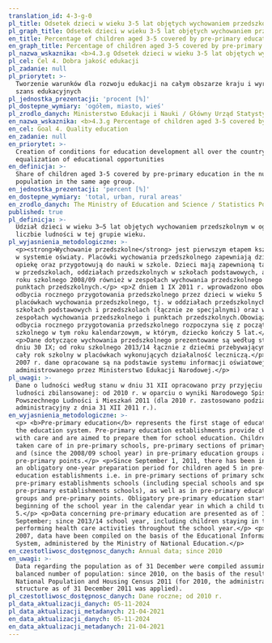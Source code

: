 ```yaml
---
translation_id: 4-3-g-0
pl_title: Odsetek dzieci w wieku 3-5 lat objętych wychowaniem przedszkolnym
pl_graph_title: Odsetek dzieci w wieku 3-5 lat objętych wychowaniem przedszkolnym
en_title: Percentage of children aged 3-5 covered by pre-primary education
en_graph_title: Percentage of children aged 3-5 covered by pre-primary education
pl_nazwa_wskaznika: <b>4.3.g Odsetek dzieci w wieku 3-5 lat objętych wychowaniem przedszkolnym</b>
pl_cel: Cel 4. Dobra jakość edukacji
pl_zadanie: null
pl_priorytet: >-
  Tworzenie warunków dla rozwoju edukacji na całym obszarze kraju i wyrównywanie
  szans edukacyjnych
pl_jednostka_prezentacji: 'procent [%]'
pl_dostepne_wymiary: 'ogółem, miasto, wieś'
pl_zrodlo_danych: Ministerstwo Edukacji i Nauki / Główny Urząd Statystyczny
en_nazwa_wskaznika: <b>4.3.g Percentage of children aged 3-5 covered by pre-primary education</b>
en_cel: Goal 4. Quality education
en_zadanie: null
en_priorytet: >-
  Creation of conditions for education development all over the country and
  equalization of educational opportunities
en_definicja: >-
  Share of children aged 3-5 covered by pre-primary education in the number of
  population in the same age group.
en_jednostka_prezentacji: 'percent [%]'
en_dostepne_wymiary: 'total, urban, rural areas'
en_zrodlo_danych: The Ministry of Education and Science / Statistics Poland
published: true
pl_definicja: >-
  Udział dzieci w wieku 3–5 lat objętych wychowaniem przedszkolnym w ogólnej
  liczbie ludności w tej grupie wieku.
pl_wyjasnienia_metodologiczne: >-
  <p><strong>Wychowanie przedszkolne</strong> jest pierwszym etapem kształcenia
  w systemie oświaty. Placówki wychowania przedszkolnego zapewniają dzieciom
  opiekę oraz przygotowują do nauki w szkole. Dzieci mają zapewnioną taką opiekę
  w przedszkolach, oddziałach przedszkolnych w szkołach podstawowych, a także od
  roku szkolnego 2008/09 również w zespołach wychowania przedszkolnego i
  punktach przedszkolnych.</p> <p>Z dniem 1 IX 2011 r. wprowadzono obowiązek
  odbycia rocznego przygotowania przedszkolnego przez dzieci w wieku 5 lat w
  placówkach wychowania przedszkolnego, tj. w oddziałach przedszkolnych w
  szkołach podstawowych i przedszkolach (łącznie ze specjalnymi) oraz w
  zespołach wychowania przedszkolnego i punktach przedszkolnych.Obowiązek
  odbycia rocznego przygotowania przedszkolnego rozpoczyna się z początkiem roku
  szkolnego w tym roku kalendarzowym, w którym, dziecko kończy 5 lat.</p>
  <p>Dane dotyczące wychowania przedszkolnego prezentowane są według stanu w
  dniu 30 IX; od roku szkolnego 2013/14 łącznie z dziećmi przebywającymi przez
  cały rok szkolny w placówkach wykonujących działalność leczniczą.</p> <p>Od
  2007 r. dane opracowane są na podstawie systemu informacji oświatowej (SIO)
  administrowanego przez Ministerstwo Edukacji Narodowej.</p>
pl_uwagi: >-
  Dane o ludności według stanu w dniu 31 XII opracowano przy przyjęciu liczby
  ludności zbilansowanej: od 2010 r. w oparciu o wyniki Narodowego Spisu
  Powszechnego Ludności i Mieszkań 2011 (dla 2010 r. zastosowano podział
  administracyjny z dnia 31 XII 2011 r.).
en_wyjasnienia_metodologiczne: >-
  <p> <b>Pre-primary education</b> represents the first stage of education in
  the education system. Pre-primary education establishments provide children
  with care and are aimed to prepare them for school education. Children to be
  taken care of in pre-primary schools, pre-primary sections of primary schools
  and (since the 2008/09 school year) in pre-primary education groups and
  pre-primary points.</p> <p>Since September 1, 2011, there has been introduced
  an obligatory one-year preparation period for children aged 5 in pre-primary
  education establishments i.e. in pre-primary sections of primary schools and
  pre-primary establishments schools (including special schools and special
  pre-primary establishments schools), as well as in pre-primary education
  groups and pre-primary points. Obligatory pre-primary education starts at the
  beginning of the school year in the calendar year in which a child turns
  5.</p> <p>Data concerning pre-primary education are presented as of 30
  September; since 2013/14 school year, including children staying in the units
  performing health care activities throughout the school year.</p> <p>Since
  2007, data have been compiled on the basis of the Educational Information
  System, administered by the Ministry of National Education.</p>
en_czestotliwosc_dostępnosc_danych: Annual data; since 2010
en_uwagi: >-
  Data regarding the population as of 31 December were compiled assuming the
  balanced number of population: since 2010, on the basis of the results of the
  National Population and Housing Census 2011 (for 2010, the administrative
  structure as of 31 December 2011 was applied).
pl_czestotliwosc_dostępnosc_danych: Dane roczne; od 2010 r.
pl_data_aktualizacji_danych: 05-11-2024
pl_data_aktualizacji_metadanych: 21-04-2021
en_data_aktualizacji_danych: 05-11-2024
en_data_aktualizacji_metadanych: 21-04-2021
---
```

